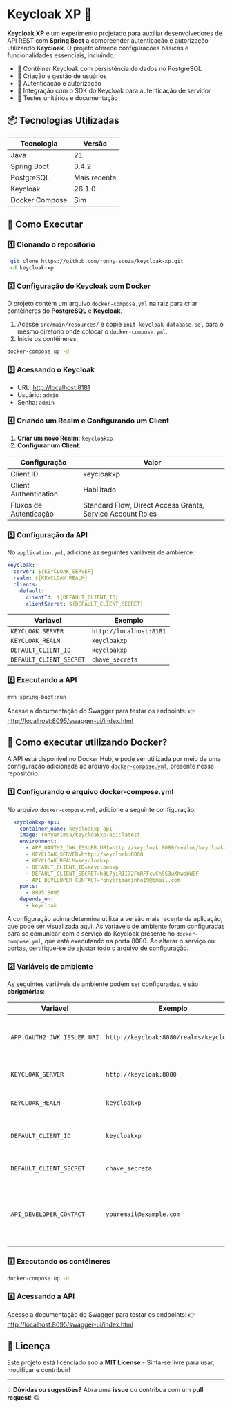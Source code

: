 # Keycloak XP 🚀

**Keycloak XP** é um experimento projetado para auxiliar desenvolvedores de API REST com **Spring Boot** a compreender autenticação e autorização utilizando **Keycloak**. O projeto oferece configurações básicas e funcionalidades essenciais, incluindo:

- 🐳 Contêiner Keycloak com persistência de dados no PostgreSQL
- 🔐 Criação e gestão de usuários
- 🔑 Autenticação e autorização
- 📌 Integração com o SDK do Keycloak para autenticação de servidor
- 🧪 Testes unitários e documentação

## 📦 Tecnologias Utilizadas

| Tecnologia     | Versão       |
| -------------- | ------------ |
| Java           | 21           |
| Spring Boot    | 3.4.2        |
| PostgreSQL     | Mais recente |
| Keycloak       | 26.1.0       |
| Docker Compose | Sim          |

## 🚀 Como Executar

### 1️⃣ Clonando o repositório

```sh
 git clone https://github.com/ronny-souza/keycloak-xp.git
 cd keycloak-xp
```

### 2️⃣ Configuração do Keycloak com Docker

O projeto contém um arquivo `docker-compose.yml` na raiz para criar contêineres do **PostgreSQL** e **Keycloak**.

1. Acesse `src/main/resources/` e copie `init-keycloak-database.sql` para o mesmo diretório onde colocar o `docker-compose.yml`.
2. Inicie os contêineres:

```sh
docker-compose up -d
```

### 3️⃣ Acessando o Keycloak

- URL: [http://localhost:8181](http://localhost:8181)
- Usuário: `admin`
- Senha: `admin`

### 4️⃣ Criando um Realm e Configurando um Client

1. **Criar um novo Realm**: `keycloakxp`
2. **Configurar um Client**:

| Configuração           | Valor                                                      |
| ---------------------- | ---------------------------------------------------------- |
| Client ID              | keycloakxp                                                 |
| Client Authentication  | Habilitado                                                 |
| Fluxos de Autenticação | Standard Flow, Direct Access Grants, Service Account Roles |

### 5️⃣ Configuração da API

No `application.yml`, adicione as seguintes variáveis de ambiente:

```yaml
keycloak:
  server: ${KEYCLOAK_SERVER}
  realm: ${KEYCLOAK_REALM}
  clients:
    default:
      clientId: ${DEFAULT_CLIENT_ID}
      clientSecret: ${DEFAULT_CLIENT_SECRET}
```

| Variável                | Exemplo                 |
| ----------------------- | ----------------------- |
| `KEYCLOAK_SERVER`       | `http://localhost:8181` |
| `KEYCLOAK_REALM`        | `keycloakxp`            |
| `DEFAULT_CLIENT_ID`     | `keycloakxp`            |
| `DEFAULT_CLIENT_SECRET` | `chave_secreta`         |

### 6️⃣ Executando a API

```sh
mvn spring-boot:run
```

Acesse a documentação do Swagger para testar os endpoints: 👉 [http://localhost:8095/swagger-ui/index.html](http://localhost:8095/swagger-ui/index.html)

## 🐳 Como executar utilizando Docker?

A API está disponível no Docker Hub, e pode ser utilizada por meio de uma configuração adicionada ao arquivo [`docker-compose.yml`](https://github.com/ronny-souza/keycloak-xp/blob/main/docker-compose.yml), presente nesse repositório.

### 1️⃣ Configurando o arquivo docker-compose.yml

No arquivo `docker-compose.yml`, adicione a seguinte configuração:

```yaml
  keycloakxp-api:
    container_name: keycloakxp-api
    image: ronyerimsa/keycloakxp-api:latest
    environment:
      - APP_OAUTH2_JWK_ISSUER_URI=http://keycloak:8080/realms/keycloakxp
      - KEYCLOAK_SERVER=http://keycloak:8080
      - KEYCLOAK_REALM=keycloakxp
      - DEFAULT_CLIENT_ID=keycloakxp
      - DEFAULT_CLIENT_SECRET=h3L7jiRII72FmRFFcwChSS3wXhwsbWEF
      - API_DEVELOPER_CONTACT=ronyerimarinho19@gmail.com
    ports:
      - 8095:8095
    depends_on:
      - keycloak
```

A configuração acima determina utiliza a versão mais recente da aplicação, que pode ser visualizada [aqui](https://hub.docker.com/r/ronyerimsa/keycloakxp-api). As variáveis de ambiente foram configuradas para se comunicar com o serviço do Keycloak presente no `docker-compose.yml`, que está executando na porta 8080. Ao alterar o serviço ou portas, certifique-se de ajustar todo o arquivo de configuração.

### 2️⃣ Variáveis de ambiente

As seguintes variáveis de ambiente podem ser configuradas, e são **obrigatórias**:

| Variável                      |  Exemplo                                 | Descrição                                                             |                  
| ----------------------------- | ---------------------------------------- | ------------------------------------------------------------------    |
| `APP_OAUTH2_JWK_ISSUER_URI`   | `http://keycloak:8080/realms/keycloakxp` | URI do emissor JWK para autenticação OAuth2.                          |
| `KEYCLOAK_SERVER`             | `http://keycloak:8080`                   | URL do servidor Keycloak.                                             |
| `KEYCLOAK_REALM`              | `keycloakxp`                             |  Nome do realm no Keycloak.                                           |
| `DEFAULT_CLIENT_ID`           | `keycloakxp`                             |  ID do cliente padrão registrado no Keycloak.                         |
| `DEFAULT_CLIENT_SECRET`       | `chave_secreta`                          |  Segredo do cliente padrão.                                           |
| `API_DEVELOPER_CONTACT`       | `youremail@example.com`                  |  E-mail de contato disponível na interface pública do Swagger da API. |

### 3️⃣ Executando os contêineres

```sh
docker-compose up -d
```

### 4️⃣ Acessando a API

Acesse a documentação do Swagger para testar os endpoints: 👉 [http://localhost:8095/swagger-ui/index.html](http://localhost:8095/swagger-ui/index.html)

## 📄 Licença

Este projeto está licenciado sob a **MIT License** - Sinta-se livre para usar, modificar e contribuir!

---

💡 **Dúvidas ou sugestões?** Abra uma **issue** ou contribua com um **pull request**! 😉

